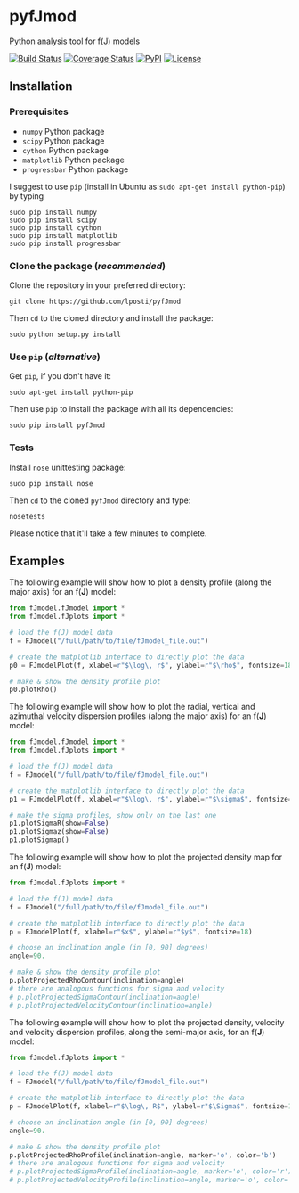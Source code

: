 # pyfJmod
Python analysis tool for f(J) models

[![Build Status](https://travis-ci.org/lposti/pyfJmod.svg?branch=master)](https://travis-ci.org/lposti/pyfJmod)
[![Coverage Status](https://coveralls.io/repos/lposti/pyfJmod/badge.svg?branch=master)](https://coveralls.io/r/lposti/pyfJmod?branch=master)
[![PyPI](https://img.shields.io/pypi/v/pyfJmod.svg)](https://pypi.python.org/pypi/pyfJmod)
[![License](https://img.shields.io/badge/license-BSD-blue.svg?style=flat)](https://github.com/lposti/pyfJmod/blob/master/LICENSE.md)

## Installation

### Prerequisites

- `numpy` Python package
- `scipy` Python package
- `cython` Python package
- `matplotlib` Python package
- `progressbar` Python package

I suggest to use `pip` (install in Ubuntu as:`sudo apt-get install python-pip`) by typing 

```
sudo pip install numpy
sudo pip install scipy
sudo pip install cython
sudo pip install matplotlib
sudo pip install progressbar
```

### Clone the package (*recommended*)

Clone the repository in your preferred directory:
```
git clone https://github.com/lposti/pyfJmod
```

Then `cd` to the cloned directory and install the package:

```
sudo python setup.py install
```


### Use `pip` (*alternative*)

Get `pip`, if you don't have it:

```
sudo apt-get install python-pip
```

Then use `pip` to install the package with all its dependencies:

```
sudo pip install pyfJmod
``` 

### Tests

Install `nose` unittesting package:

```
sudo pip install nose
```

Then `cd` to the cloned `pyfJmod` directory and type:

```
nosetests
```
Please notice that it'll take a few minutes to complete.


## Examples

The following example will show how to plot a density profile (along the major axis) for an f(**J**) model:

```python
from fJmodel.fJmodel import *
from fJmodel.fJplots import *

# load the f(J) model data
f = FJmodel("/full/path/to/file/fJmodel_file.out")

# create the matplotlib interface to directly plot the data
p0 = FJmodelPlot(f, xlabel=r"$\log\, r$", ylabel=r"$\rho$", fontsize=18)

# make & show the density profile plot
p0.plotRho()
```

The following example will show how to plot the radial, vertical and azimuthal velocity dispersion profiles (along the major axis) for an f(**J**) model:

```python
from fJmodel.fJmodel import *
from fJmodel.fJplots import *

# load the f(J) model data
f = FJmodel("/full/path/to/file/fJmodel_file.out")

# create the matplotlib interface to directly plot the data
p1 = FJmodelPlot(f, xlabel=r"$\log\, r$", ylabel=r"$\sigma$", fontsize=18)

# make the sigma profiles, show only on the last one
p1.plotSigmaR(show=False)
p1.plotSigmaz(show=False)
p1.plotSigmap()
```

The following example will show how to plot the projected density map for an f(**J**) model:

```python
from fJmodel.fJplots import *

# load the f(J) model data
f = FJmodel("/full/path/to/file/fJmodel_file.out")

# create the matplotlib interface to directly plot the data
p = FJmodelPlot(f, xlabel=r"$x$", ylabel=r"$y$", fontsize=18)

# choose an inclination angle (in [0, 90] degrees)
angle=90.

# make & show the density profile plot
p.plotProjectedRhoContour(inclination=angle)
# there are analogous functions for sigma and velocity
# p.plotProjectedSigmaContour(inclination=angle)
# p.plotProjectedVelocityContour(inclination=angle)
```

The following example will show how to plot the projected density, velocity and velocity dispersion profiles, along the semi-major axis, for an f(**J**) model:

```python
from fJmodel.fJplots import *

# load the f(J) model data
f = FJmodel("/full/path/to/file/fJmodel_file.out")

# create the matplotlib interface to directly plot the data
p = FJmodelPlot(f, xlabel=r"$\log\, R$", ylabel=r"$\Sigma$", fontsize=18)

# choose an inclination angle (in [0, 90] degrees)
angle=90.

# make & show the density profile plot
p.plotProjectedRhoProfile(inclination=angle, marker='o', color='b')
# there are analogous functions for sigma and velocity
# p.plotProjectedSigmaProfile(inclination=angle, marker='o', color='r')
# p.plotProjectedVelocityProfile(inclination=angle, marker='o', color='k')
```